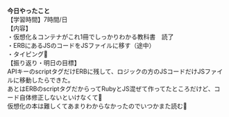 **今日やったこと**<br>
【学習時間】7時間/日<br>
【内容】<br>
・仮想化＆コンテナがこれ1冊でしっかりわかる教科書　読了<br>
・ERBにあるJSのコードをJSファイルに移す（途中）<br>
・タイピング🍦<br>
【振り返り・明日の目標】<br>
APIキーのscriptタグだけERBに残して、ロジックの方のJSコードだけJSファイルに移動したらできた。<br>
あとはERBのscriptタグだからってRubyとJS混ぜて作ってたところだけど、コード自体修正しないといけなくて🫠<br>
仮想化の本は難しくてあまりわからなかったのでいつかまた読む📗
